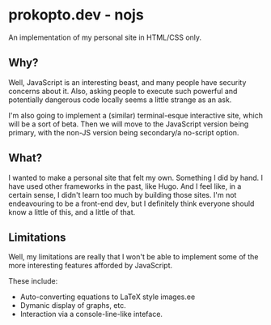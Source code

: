 # prokopto.dev - nojs

An implementation of my personal site in HTML/CSS only.

## Why?

Well, JavaScript is an interesting beast, and many people have security concerns about it.
Also, asking people to execute such powerful and potentially dangerous code locally seems a little strange as an ask.

I'm also going to implement a (similar) terminal-esque interactive site, which will be a sort of beta. Then we will move to the JavaScript version being primary, with the non-JS version being secondary/a no-script option.

## What?

I wanted to make a personal site that felt my own. Something I did by hand. I have used other frameworks in the past, like Hugo. And I feel like, in a certain sense, I didn't learn too much by building those sites. I'm not endeavouring to be a front-end dev, but I definitely think everyone should know a little of this, and a little of that.

## Limitations

Well, my limitations are really that I won't be able to implement some of the more interesting features afforded by JavaScript.

These include:
- Auto-converting equations to LaTeX style images.ee
- Dymanic display of graphs, etc.
- Interaction via a console-line-like inteface.
